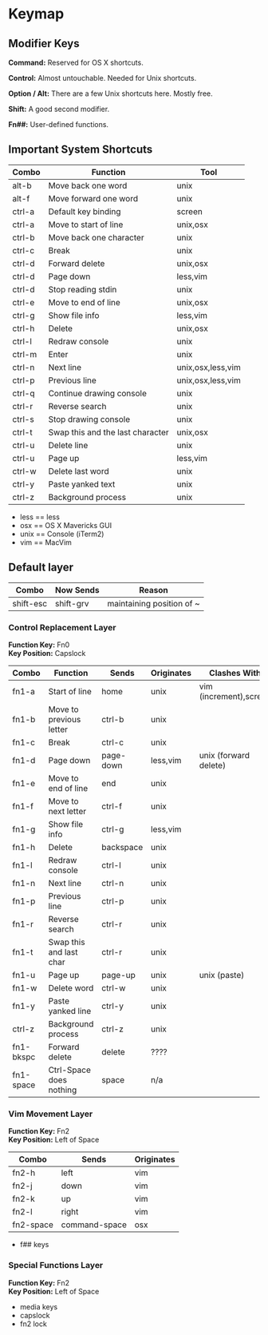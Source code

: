Keymap
======

## Modifier Keys

**Command:** 
Reserved for OS X shortcuts.

**Control:**
Almost untouchable. Needed for Unix shortcuts.

**Option / Alt:**
There are a few Unix shortcuts here. Mostly free.

**Shift:**
A good second modifier.

**Fn##:**
User-defined functions.


## Important System Shortcuts

| Combo                     | Function                          | Tool        |
| ------------------------- | --------------------------------- | ----------- |
| alt-b                     | Move back one word                | unix        |
| alt-f                     | Move forward one word             | unix        |
| ctrl-a                    | Default key binding               | screen      |
| ctrl-a                    | Move to start of line             | unix,osx    |
| ctrl-b                    | Move back one character           | unix        |
| ctrl-c                    | Break                             | unix        |
| ctrl-d                    | Forward delete                    | unix,osx    |
| ctrl-d                    | Page down                         | less,vim    |
| ctrl-d                    | Stop reading stdin                | unix        |
| ctrl-e                    | Move to end of line               | unix,osx    |
| ctrl-g                    | Show file info                    | less,vim    |
| ctrl-h                    | Delete                            | unix,osx    |
| ctrl-l                    | Redraw console                    | unix        |
| ctrl-m                    | Enter                             | unix        |
| ctrl-n                    | Next line                         | unix,osx,less,vim    |
| ctrl-p                    | Previous line                     | unix,osx,less,vim    |
| ctrl-q                    | Continue drawing console          | unix        |
| ctrl-r                    | Reverse search                    | unix        |
| ctrl-s                    | Stop drawing console              | unix        |
| ctrl-t                    | Swap this and the last character  | unix,osx    |
| ctrl-u                    | Delete line                       | unix        |
| ctrl-u                    | Page up                           | less,vim    |
| ctrl-w                    | Delete last word                  | unix        |
| ctrl-y                    | Paste yanked text                 | unix        |
| ctrl-z                    | Background process                | unix        |


* less == less
* osx  == OS X Mavericks GUI
* unix == Console (iTerm2)
* vim  == MacVim


## Default layer

| Combo                     | Now Sends        | Reason                       |
| ------------------------- | ---------------- | ---------------------------- |
| shift-esc                 | shift-grv        | maintaining position of ~    |

### Control Replacement Layer

**Function Key:** Fn0  
**Key Position:** Capslock

| Combo        | Function               | Sends        | Originates | Clashes With        | Fixes    |
| ------------ | ---------------------- | ------------ | ---------- | ------------------- | -------- |
| fn1-a        | Start of line          | home         | unix       | vim (increment),screen | chrome|
| fn1-b        | Move to previous letter| ctrl-b       | unix       |                     |          |
| fn1-c        | Break                  | ctrl-c       | unix       |                     |          |
| fn1-d        | Page down              | page-down    | less,vim   | unix (forward delete)|         |
| fn1-e        | Move to end of line    | end          | unix       |                     | chrome   |
| fn1-f        | Move to next letter    | ctrl-f       | unix       |                     |          |
| fn1-g        | Show file info         | ctrl-g       | less,vim   |                     |          |
| fn1-h        | Delete                 | backspace    | unix       |                     | various  |
| fn1-l        | Redraw console         | ctrl-l       | unix       |                     |          |
| fn1-n        | Next line              | ctrl-n       | unix       |                     |          |
| fn1-p        | Previous line          | ctrl-p       | unix       |                     |          |
| fn1-r        | Reverse search         | ctrl-r       | unix       |                     |          |
| fn1-t        | Swap this and last char| ctrl-r       | unix       |                     |          |
| fn1-u        | Page up                | page-up      | unix       | unix (paste)        |          |
| fn1-w        | Delete word            | ctrl-w       | unix       |                     |          |
| fn1-y        | Paste yanked line      | ctrl-y       | unix       |                     |          |
| ctrl-z       | Background process     | ctrl-z       | unix       |                     |          |
| fn1-bkspc    | Forward delete         | delete       | ????       |                     |          |
| fn1-space    | Ctrl-Space does nothing| space        | n/a        |                     | osx      |


### Vim Movement Layer

**Function Key:** Fn2  
**Key Position:** Left of Space

| Combo        | Sends         | Originates |
| ------------ | ------------- | ---------- |
| fn2-h        | left          | vim        |
| fn2-j        | down          | vim        |
| fn2-k        | up            | vim        |
| fn2-l        | right         | vim        |
| fn2-space    | command-space | osx        |

- f## keys

### Special Functions Layer

**Function Key:** Fn2  
**Key Position:** Left of Space

- media keys
- capslock
- fn2 lock
